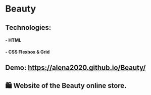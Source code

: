 # Beauty 


## Technologies:
#### - HTML
#### - CSS Flexbox & Grid
 
## Demo: https://alena2020.github.io/Beauty/
## 🛍 Website of the Beauty online store.
